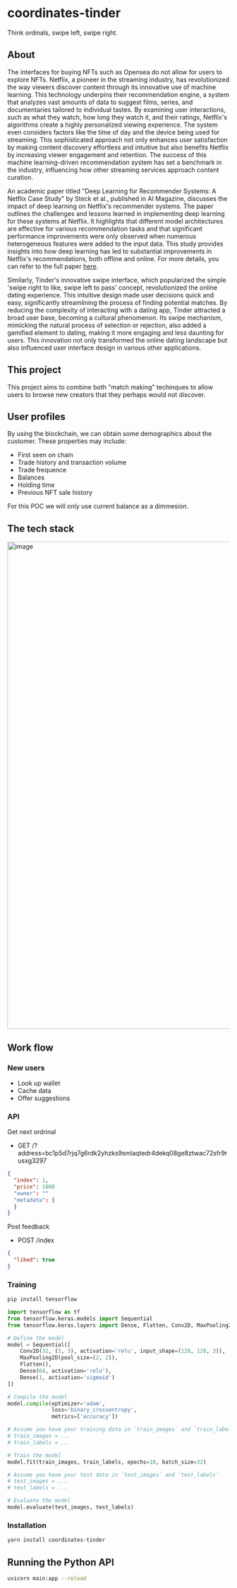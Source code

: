 # coordinates-tinder
Think ordinals, swipe left, swipe right.

## About
The interfaces for buying NFTs such as Opensea do not allow for users to explore NFTs.  Netflix, a pioneer in the streaming industry, has revolutionized the way viewers discover content through its innovative use of machine learning. This technology underpins their recommendation engine, a system that analyzes vast amounts of data to suggest films, series, and documentaries tailored to individual tastes. By examining user interactions, such as what they watch, how long they watch it, and their ratings, Netflix's algorithms create a highly personalized viewing experience. The system even considers factors like the time of day and the device being used for streaming. This sophisticated approach not only enhances user satisfaction by making content discovery effortless and intuitive but also benefits Netflix by increasing viewer engagement and retention. The success of this machine learning-driven recommendation system has set a benchmark in the industry, influencing how other streaming services approach content curation.

An academic paper titled "Deep Learning for Recommender Systems: A Netflix Case Study" by Steck et al., published in AI Magazine, discusses the impact of deep learning on Netflix's recommender systems. The paper outlines the challenges and lessons learned in implementing deep learning for these systems at Netflix. It highlights that different model architectures are effective for various recommendation tasks and that significant performance improvements were only observed when numerous heterogeneous features were added to the input data. This study provides insights into how deep learning has led to substantial improvements in Netflix's recommendations, both offline and online. For more details, you can refer to the full paper [here](https://ojs.aaai.org/index.php/aimagazine/article/view/18140).

Similarly, Tinder's innovative swipe interface, which popularized the simple 'swipe right to like, swipe left to pass' concept, revolutionized the online dating experience. This intuitive design made user decisions quick and easy, significantly streamlining the process of finding potential matches. By reducing the complexity of interacting with a dating app, Tinder attracted a broad user base, becoming a cultural phenomenon. Its swipe mechanism, mimicking the natural process of selection or rejection, also added a gamified element to dating, making it more engaging and less daunting for users. This innovation not only transformed the online dating landscape but also influenced user interface design in various other applications.

## This project
This project aims to combine both "match making" techinques to allow users to browse new creators that they perhaps would not discover.

## User profiles
By using the blockchain, we can obtain some demographics about the customer.  These properties may include:

* First seen on chain
* Trade history and transaction volume
* Trade frequence
* Balances
* Holding time
* Previous NFT sale history

For this POC we will only use current balance as a dimmesion.

## The tech stack

<img width="1101" alt="image" src="https://github.com/bitcoinbrisbane/coordinates-tinder/assets/8411406/8fc8aad7-4500-470e-a3c3-a62e0a1357d7">

## Work flow

### New users

- Look up wallet
- Cache data
- Offer suggestions

### API

Get next ordrinal

- GET /?address=bc1p5d7rjq7g6rdk2yhzks9smlaqtedr4dekq08ge8ztwac72sfr9rusxg3297

```json
{
  "index": 1,
  "price": 1000
  "owner": ""
  "metadata": {
  }
}
```

Post feedback

- POST /index
```json
{
  "liked": true
}
```

### Training

```bash
pip install tensorflow
```

```python
import tensorflow as tf
from tensorflow.keras.models import Sequential
from tensorflow.keras.layers import Dense, Flatten, Conv2D, MaxPooling2D

# Define the model
model = Sequential([
    Conv2D(32, (3, 3), activation='relu', input_shape=(128, 128, 3)),
    MaxPooling2D(pool_size=(2, 2)),
    Flatten(),
    Dense(64, activation='relu'),
    Dense(1, activation='sigmoid')
])

# Compile the model
model.compile(optimizer='adam',
              loss='binary_crossentropy',
              metrics=['accuracy'])

# Assume you have your training data in `train_images` and `train_labels`
# train_images = ...
# train_labels = ...

# Train the model
model.fit(train_images, train_labels, epochs=10, batch_size=32)

# Assume you have your test data in `test_images` and `test_labels`
# test_images = ...
# test_labels = ...

# Evaluate the model
model.evaluate(test_images, test_labels)
```

### Installation
```bash
yarn install coordinates-tinder
```

## Running the Python API
```bash
uvicorn main:app --reload
```

